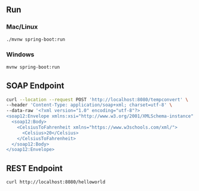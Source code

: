 ## Run
### Mac/Linux

```bash
./mvnw spring-boot:run
```
### Windows
```bash
mvnw spring-boot:run
```

## SOAP Endpoint
```bash
curl --location --request POST 'http://localhost:8080/tempconvert' \
--header 'Content-Type: application/soap+xml; charset=utf-8' \
--data-raw '<?xml version="1.0" encoding="utf-8"?>
<soap12:Envelope xmlns:xsi="http://www.w3.org/2001/XMLSchema-instance" xmlns:xsd="http://www.w3.org/2001/XMLSchema" xmlns:soap12="http://www.w3.org/2003/05/soap-envelope">
  <soap12:Body>
    <CelsiusToFahrenheit xmlns="https://www.w3schools.com/xml/">
      <Celsius>20</Celsius>
    </CelsiusToFahrenheit>
  </soap12:Body>
</soap12:Envelope>
```

## REST Endpoint
```bash
curl http://localhost:8080/helloworld
```
